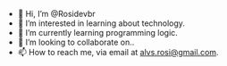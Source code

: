 - 👋 Hi, I’m @Rosidevbr
- 👀 I’m interested in learning about technology.
- 🌱 I’m currently learning programming logic.
- 💞️ I’m looking to collaborate on..
- 📫 How to reach me, via email at alvs.rosi@gmail.com.

<!---
Rosidevbr/Rosidevbr is a ✨ special ✨ repository because its `README.md` (this file) appears on your GitHub profile.
You can click the Preview link to take a look at your changes.
--->
